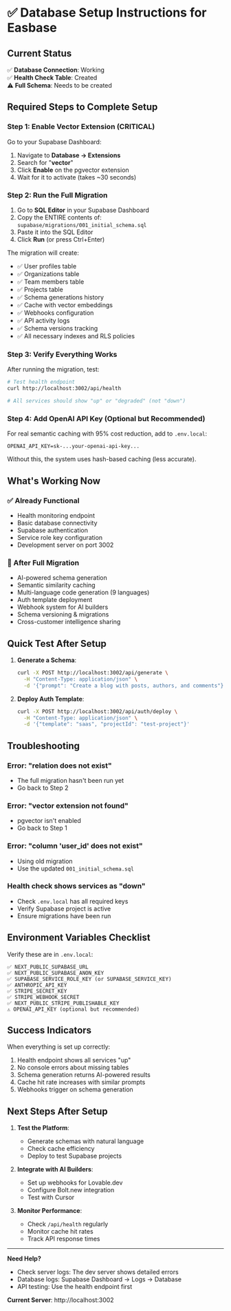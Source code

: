 # ✅ Database Setup Instructions for Easbase

## Current Status
✅ **Database Connection**: Working  
✅ **Health Check Table**: Created  
⚠️ **Full Schema**: Needs to be created  

## Required Steps to Complete Setup

### Step 1: Enable Vector Extension (CRITICAL)
Go to your Supabase Dashboard:
1. Navigate to **Database → Extensions**
2. Search for "**vector**"
3. Click **Enable** on the pgvector extension
4. Wait for it to activate (takes ~30 seconds)

### Step 2: Run the Full Migration
1. Go to **SQL Editor** in your Supabase Dashboard
2. Copy the ENTIRE contents of: `supabase/migrations/001_initial_schema.sql`
3. Paste it into the SQL Editor
4. Click **Run** (or press Ctrl+Enter)

The migration will create:
- ✅ User profiles table
- ✅ Organizations table
- ✅ Team members table  
- ✅ Projects table
- ✅ Schema generations history
- ✅ Cache with vector embeddings
- ✅ Webhooks configuration
- ✅ API activity logs
- ✅ Schema versions tracking
- ✅ All necessary indexes and RLS policies

### Step 3: Verify Everything Works
After running the migration, test:

```bash
# Test health endpoint
curl http://localhost:3002/api/health

# All services should show "up" or "degraded" (not "down")
```

### Step 4: Add OpenAI API Key (Optional but Recommended)
For real semantic caching with 95% cost reduction, add to `.env.local`:
```
OPENAI_API_KEY=sk-...your-openai-api-key...
```

Without this, the system uses hash-based caching (less accurate).

## What's Working Now

### ✅ Already Functional
- Health monitoring endpoint
- Basic database connectivity
- Supabase authentication
- Service role key configuration
- Development server on port 3002

### 🚀 After Full Migration
- AI-powered schema generation
- Semantic similarity caching
- Multi-language code generation (9 languages)
- Auth template deployment
- Webhook system for AI builders
- Schema versioning & migrations
- Cross-customer intelligence sharing

## Quick Test After Setup

1. **Generate a Schema**:
   ```bash
   curl -X POST http://localhost:3002/api/generate \
     -H "Content-Type: application/json" \
     -d '{"prompt": "Create a blog with posts, authors, and comments"}'
   ```

2. **Deploy Auth Template**:
   ```bash
   curl -X POST http://localhost:3002/api/auth/deploy \
     -H "Content-Type: application/json" \
     -d '{"template": "saas", "projectId": "test-project"}'
   ```

## Troubleshooting

### Error: "relation does not exist"
- The full migration hasn't been run yet
- Go back to Step 2

### Error: "vector extension not found"  
- pgvector isn't enabled
- Go back to Step 1

### Error: "column 'user_id' does not exist"
- Using old migration
- Use the updated `001_initial_schema.sql`

### Health check shows services as "down"
- Check `.env.local` has all required keys
- Verify Supabase project is active
- Ensure migrations have been run

## Environment Variables Checklist

Verify these are in `.env.local`:
```env
✅ NEXT_PUBLIC_SUPABASE_URL
✅ NEXT_PUBLIC_SUPABASE_ANON_KEY  
✅ SUPABASE_SERVICE_ROLE_KEY (or SUPABASE_SERVICE_KEY)
✅ ANTHROPIC_API_KEY
✅ STRIPE_SECRET_KEY
✅ STRIPE_WEBHOOK_SECRET
✅ NEXT_PUBLIC_STRIPE_PUBLISHABLE_KEY
⚠️ OPENAI_API_KEY (optional but recommended)
```

## Success Indicators

When everything is set up correctly:
1. Health endpoint shows all services "up"
2. No console errors about missing tables
3. Schema generation returns AI-powered results
4. Cache hit rate increases with similar prompts
5. Webhooks trigger on schema generation

## Next Steps After Setup

1. **Test the Platform**: 
   - Generate schemas with natural language
   - Check cache efficiency
   - Deploy to test Supabase projects

2. **Integrate with AI Builders**:
   - Set up webhooks for Lovable.dev
   - Configure Bolt.new integration
   - Test with Cursor

3. **Monitor Performance**:
   - Check `/api/health` regularly
   - Monitor cache hit rates
   - Track API response times

---

**Need Help?**
- Check server logs: The dev server shows detailed errors
- Database logs: Supabase Dashboard → Logs → Database
- API testing: Use the health endpoint first

**Current Server**: http://localhost:3002